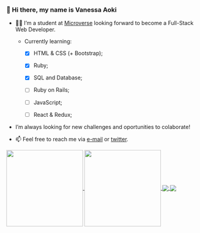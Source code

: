 ### 👋 Hi there, my name is Vanessa Aoki 

- :woman_technologist: I’m a student at [Microverse](https://www.microverse.org/) looking forward to become a Full-Stack Web Developer.

    - Currently learning:
        - [x] HTML & CSS (+ Bootstrap);
        - [x] Ruby; 
        - [x] SQL and Database;
        - [ ] Ruby on Rails;
        - [ ] JavaScript;
        - [ ] React & Redux;
        


- I’m always looking for new challenges and oportunities to colaborate!

- 📫 Feel free to reach me via [e-mail](vanessa.aoki@outlook.com) or [twitter](https://twitter.com/VanessaSAoki).


<a href="https://github-readme-stats.vercel.app/api?username=VanessaAoki&theme=radical&show_icons=true">
  <img align="center" height="200" src="https://github-readme-stats.vercel.app/api?username=VanessaAoki&theme=jolly&show_icons=true" />
</a>
<a href="https://github.com/anuraghazra/github-readme-stats">
  <img align="center" height="200" src="https://github-readme-stats.vercel.app/api/top-langs/?username=VanessaAoki&hide=javascript,scss&theme=jolly&layout=compact)" />
</a>

<a href="https://github.com/VanessaAoki/Ruby-Capstone">
  <img align="center" src="https://github-readme-stats.vercel.app/api/pin/?username=VanessaAoki&repo=Ruby-Capstone&theme=jolly" />
</a>
<a href="https://github.com/VanessaAoki/TicTacToe">
  <img align="center" src="https://github-readme-stats.vercel.app/api/pin/?username=VanessaAoki&repo=TicTacToe&theme=jolly" />